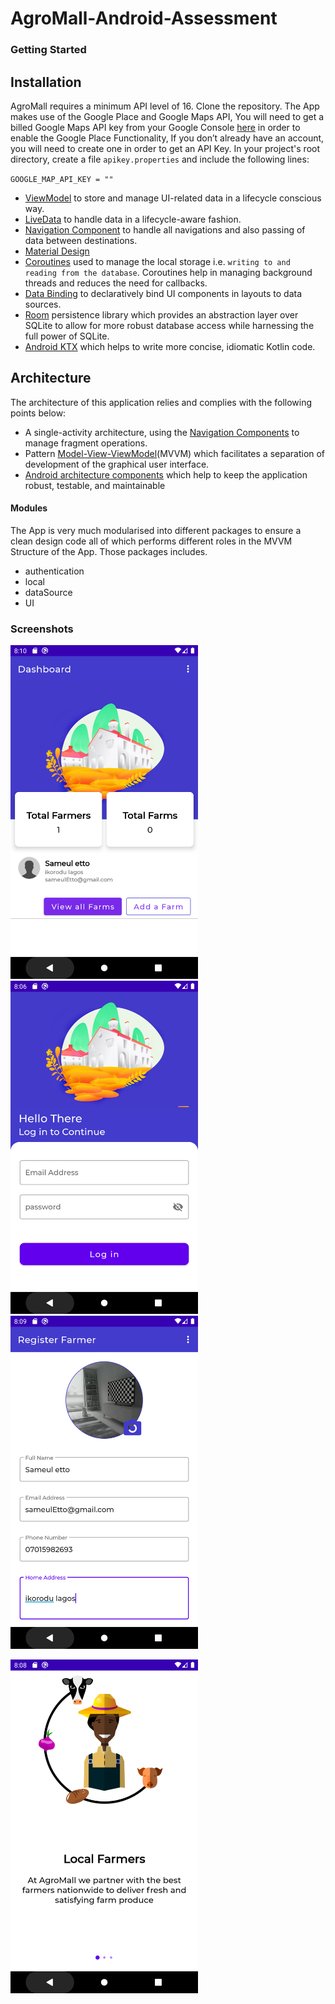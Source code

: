 # AgroMall-Android-Assessment
### Getting Started 

## Installation
AgroMall requires a minimum API level of 16. Clone the repository. The App makes use of the Google Place and Google Maps API, You will need to get a billed Google Maps API key from your Google Console
[here](https://developers.google.com/places/android-sdk/get-api-key) in order to enable the Google Place Functionality, If you don’t already have an account, you will need to create one in order to get an API Key.
In your project's root directory, create a file `apikey.properties` and include the following lines:

`GOOGLE_MAP_API_KEY = ""`


* [ViewModel](https://developer.android.com/topic/libraries/architecture/viewmodel) to store and manage UI-related data in a lifecycle conscious way.
* [LiveData](https://developer.android.com/topic/libraries/architecture/livedata) to handle data in a lifecycle-aware fashion.
* [Navigation Component](https://developer.android.com/guide/navigation) to handle all navigations and also passing of data between destinations.
* [Material Design](https://material.io/develop/android/docs/getting-started/)
* [Coroutines](https://kotlinlang.org/docs/reference/coroutines-overview.html) used to manage the local storage i.e. `writing to and reading from the database`. Coroutines help in managing background threads and reduces the need for callbacks.
* [Data Binding](https://developer.android.com/topic/libraries/data-binding/) to declaratively bind UI components in layouts to data sources.
* [Room](https://developer.android.com/topic/libraries/architecture/room) persistence library which provides an abstraction layer over SQLite to allow for more robust database access while harnessing the full power of SQLite.
* [Android KTX](https://developer.android.com/kotlin/ktx) which helps to write more concise, idiomatic Kotlin code.

## Architecture
The architecture of this application relies and complies with the following points below:
* A single-activity architecture, using the [Navigation Components](https://developer.android.com/guide/navigation) to manage fragment operations.
* Pattern [Model-View-ViewModel](https://en.wikipedia.org/wiki/Model%E2%80%93view%E2%80%93viewmodel)(MVVM) which facilitates a separation of development of the graphical user interface.
* [Android architecture components](https://developer.android.com/topic/libraries/architecture/) which help to keep the application robust, testable, and maintainable

#### Modules
The App is very much modularised into different packages to ensure a clean design code all of which performs different roles in the MVVM Structure of the App.
Those packages includes.
* authentication
* local
* dataSource
* UI 

### Screenshots

<p float="left">
  <img src="https://github.com/KingsleyUsoroeno/AgroMall-Android-Assessment/blob/master/screenshots/dashboard_page.png" width="300" />
  <img src="https://github.com/KingsleyUsoroeno/AgroMall-Android-Assessment/blob/master/screenshots/login_screen.png" width="300" /> 
  <img src="https://github.com/KingsleyUsoroeno/AgroMall-Android-Assessment/blob/master/screenshots/page_register_farmer.png"   width="300" />
</p>

<p float="left">
  <img src="https://github.com/KingsleyUsoroeno/AgroMall-Android-Assessment/blob/master/screenshots/onboarding_page.png" width="300" />
</p>






